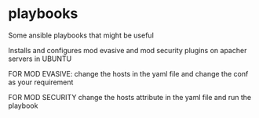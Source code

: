 # playbooks
Some ansible playbooks that might be useful

Installs and configures mod evasive and mod security plugins on apacher servers in UBUNTU

FOR MOD EVASIVE:
change the hosts in the yaml file and change the conf as your requirement

FOR MOD SECURITY
change the hosts attribute in the yaml file and run the playbook
